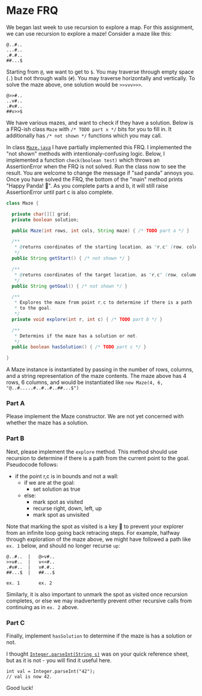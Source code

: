 # Maze FRQ

We began last week to use recursion to explore a map. For this assignment, we can use recursion to explore a maze! Consider a maze like this:

```
@..#..
...#..
.#.#..
##...$
```

Starting from `@`, we want to get to `$`. You may traverse through empty space (`.`) but not through walls (`#`). You may traverse horizontally and vertically. To solve the maze above, one solution would be `>>vvv>>>`.

```
@>>#..
..v#..
.#v#..
##v>>$
```

We have various mazes, and want to check if they have a solution. Below is a FRQ-ish class `Maze` with `/* TODO part x */` bits for you to fill in. It additionally has `/* not shown */` functions which you may call.

In class [`Maze.java`](Maze.java) I have partially implemented this FRQ. I implemented the "not shown" methods with intentionaly-confusing logic. Below, I implemented a function `check(boolean test)` which throws an AssertionError when the FRQ is not solved. Run the class now to see the result. You are welcome to change the message if "sad panda" annoys you. Once you have solved the FRQ, the bottom of the "main" method prints "Happy Panda! 🐼". As you complete parts a and b, it will still raise AssertionError until part c is also complete.

```java
class Maze {

  private char[][] grid;
  private boolean solution;

  public Maze(int rows, int cols, String maze) { /* TODO part a */ }

  /**
   * @returns coordinates of the starting location, as "r,c" (row, column)
   */
  public String getStart() { /* not shown */ }

  /**
   * @returns coordinates of the target location, as "r,c" (row, column)
   */
  public String getGoal() { /* not shown */ }

  /**
   * Explores the maze from point r,c to determine if there is a path
   * to the goal.
   */
  private void explore(int r, int c) { /* TODO part b */ }

  /**
   * Determins if the maze has a solution or not.
   */
  public boolean hasSolution() { /* TODO part c */ }

}
```

A Maze instance is instantiated by passing in the number of rows, columns, and a string representation of the maze contents. The maze above has 4 rows, 6 columns, and would be instantiated like `new Maze(4, 6, "@..#.....#..#..#..##...$")`

### Part A

Please implement the Maze constructor. We are not yet concerned with whether the maze has a solution.

### Part B

Next, please implement the `explore` method. This method should use recursion to determine if there is a path from the current point to the goal. Pseudocode follows:

- if the point r,c is in bounds and not a wall:
  - if we are at the goal:
    - set solution as true
  - else:
    - mark spot as visited
    - recurse right, down, left, up
    - mark spot as unvisited

Note that marking the spot as visited is a key 🔑 to prevent your explorer from an infinite loop going back retracing steps. For example, halfway through exploration of the maze above, we might have followed a path like `ex. 1` below, and should no longer recurse `up`:

```
@..#..  |   @>v#..
>>v#..  |   v<<#..
.#v#..  |   v#.#..
##...$  |   ##...$

ex. 1       ex. 2
```

Similarly, it is also important to unmark the spot as visited once recursion completes, or else we may inadvertently prevent other recursive calls from continuing as in `ex. 2` above.

### Part C

Finally, implement `hasSolution` to determine if the maze is has a solution or not.

I thought [`Integer.parseInt(String s)`](https://docs.oracle.com/javase/8/docs/api/java/lang/Integer.html#parseInt-java.lang.String-) was on your quick reference sheet, but as it is not - you will find it useful here.

```
int val = Integer.parseInt("42");
// val is now 42.
```

Good luck!
